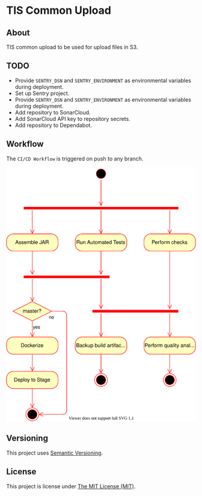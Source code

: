 # TIS Common Upload

## About
TIS common upload to be used for upload files in S3.

## TODO
 - Provide `SENTRY_DSN` and `SENTRY_ENVIRONMENT` as environmental variables
   during deployment.
 - Set up Sentry project.
 - Provide `SENTRY_DSN` and `SENTRY_ENVIRONMENT` as environmental variables
    during deployment.
 - Add repository to SonarCloud.
 - Add SonarCloud API key to repository secrets.
 - Add repository to Dependabot.  
   
## Workflow
The `CI/CD Workflow` is triggered on push to any branch.

![CI/CD workflow](.github/workflows/ci-cd-workflow.svg "CI/CD Workflow")

## Versioning
This project uses [Semantic Versioning](semver.org).

## License
This project is license under [The MIT License (MIT)](LICENSE).

[task-definition]: .aws/task-definition.json
